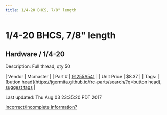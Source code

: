 ```yaml
---
title: 1/4-20 BHCS, 7/8" length
---
```


# 1/4-20 BHCS, 7/8" length
## Hardware / 1/4-20
Description: 	Full thread, qty 50 

| Vendor | Mcmaster | 
| Part # | [91255A541](https://www.mcmaster.com/#91255A541) | 
| Unit Price | $8.37 | 
| Tags: | [button head](https://jgermita.github.io/frc-parts/search/?q=button head), [suggest tags](https://docs.google.com/forms/d/e/1FAIpQLSeWyY8v3RgOty-MyWmh9U0iivNYN_molChYyS-0U-o-kOAv_g/viewform) | 

Last updated: Thu Aug 03 23:35:20 PDT 2017

 [Incorrect/Incomplete information?](https://docs.google.com/forms/d/e/1FAIpQLSeWyY8v3RgOty-MyWmh9U0iivNYN_molChYyS-0U-o-kOAv_g/viewform)